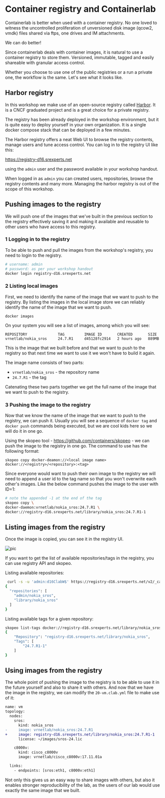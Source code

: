 # Container registry and Containerlab

Containerlab is better when used with a container registry. No one loved to witness the uncontrolled proliferation of unversioned disk image (qcow2, vmdk) files shared via ftps, one drives and IM attachments.

We can do better!

Since containerlab deals with container images, it is natural to use a container registry to store them. Versioned, immutable, tagged and easily shareable with granular access control.

Whether you choose to use one of the public registries or a run a private one, the workflow is the same. Let's see what it looks like.

## Harbor registry

In this workshop we make use of an open-source registry called [Harbor](https://goharbor.io/). It is a CNCF graduated project and is a great choice for a private registry.

The registry has been already deployed in the workshop environment, but it is quite easy to deploy yourself in your own organization. It is a single docker compose stack that can be deployed in a few minutes.

The Harbor registry offers a neat Web UI to browse the registry contents, manage users and tune access control. You can log in to the registry UI like this:

<https://registry-d16.srexperts.net>

using the `admin` user and the password available in your workshop handout.

When logged in as `admin` you can created users, repositories, browse the registry contents and many more. Managing the harbor registry is out of the scope of this workshop.

## Pushing images to the registry

We will push one of the images that we've built in the previous section to the registry effectively saving it and making it available and reusable to other users who have access to this registry.

### 1 Logging in to the registry

To be able to push and pull the images from the workshop's registry, you need to login to the registry.

```bash
# username: admin
# password: as per your workshop handout
docker login registry-d16.srexperts.net
```

### 2 Listing local images

First, we need to identify the name of the image that we want to push to the registry. By listing the images in the local image store we can reliably identify the name of the image that we want to push.

```
docker images
```

On your system you will see a list of images, among which you will see:

```
REPOSITORY              TAG         IMAGE ID       CREATED       SIZE
vrnetlab/nokia_sros     24.7.R1     d45128fc2914   2 hours ago   889MB
```

This is the image that we built before and that we want to push to the registry so that next time we want to use it we won't have to build it again.

The image name consists of two parts:

- `vrnetlab/nokia_sros` - the repository name
- `24.7.R1` - the tag

Catenating these two parts together we get the full name of the image that we want to push to the registry.

### 3 Pushing the image to the registry

Now that we know the name of the image that we want to push to the registry, we can push it. Usually you will see a sequence of `docker tag` and `docker push` commands being executed, but we are cool kids here so we will do it in one go.

Using the skopeo tool - <https://github.com/containers/skopeo> - we can push the image to the registry in one go. The command to use has the following format:

```
skopeo copy docker-deamon://<local image name> docker://<registry>/<repository>:<tag>
```

Since everyone would want to push their own image to the registry we will need to append a user id to the tag name so that you won't overwrite each other's images. Like the below command pushes the image to the user with ID=1:

```bash
# note the appended -1 at the end of the tag
skopeo copy \
docker-daemon:vrnetlab/nokia_sros:24.7.R1 \
docker://registry-d16.srexperts.net/library/nokia_sros:24.7.R1-1
```

## Listing images from the registry

Once the image is copied, you can see it in the registry UI.

![pic](https://gitlab.com/rdodin/pics/-/wikis/uploads/3f3d08696dd6bb83cf6e223a5f8f6c39/image.png)

If you want to get the list of available repositories/tags in the registry, you can use registry API and skopeo.

Listing available repositories:

```bash
 curl -s -u 'admin:d16ClabW$' https://registry-d16.srexperts.net/v2/_catalog | jq
{
  "repositories": [
    "admin/nokia_sros",
    "library/nokia_sros"
  ]
}
```

Listing available tags for a given repository:

```bash
skopeo list-tags docker://registry-d16.srexperts.net/library/nokia_sros
{
    "Repository": "registry-d16.srexperts.net/library/nokia_sros",
    "Tags": [
        "24.7.R1-1"
    ]
}
```

## Using images from the registry

The whole point of pushing the image to the registry is to be able to use it in the future yourself and also to share it with others. And now that we have the image in the registry, we can modify the `20-vm.clab.yml` file to make use of it:

```diff
name: vm
topology:
  nodes:
    sros:
      kind: nokia_sros
-     image: vrnetlab/nokia_sros:24.7.R1
+     image: registry-d16.srexperts.net/library/nokia_sros:24.7.R1-1
      license: ~/images/sros-24.lic

    c8000v:
      kind: cisco_c8000v
      image: vrnetlab/cisco_c8000v:17.11.01a

  links:
    - endpoints: [sros:eth1, c8000v:eth1]
```

Not only this gives us an easy way to share images with others, but also it enables stronger reproducibility of the lab, as the users of our lab would use exactly the same image that we built.
